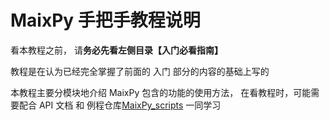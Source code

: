 MaixPy 手把手教程说明
=========

看本教程之前， 请**务必先看左侧目录【入门必看指南】**

教程是在认为已经完全掌握了前面的 入门 部分的内容的基础上写的


本教程主要分模块地介绍 MaixPy 包含的功能的使用方法，
在看教程时，可能需要配合 API 文档 和 例程仓库[MaixPy_scripts](https://github.com/sipeed/maixpy_scripts) 一同学习





